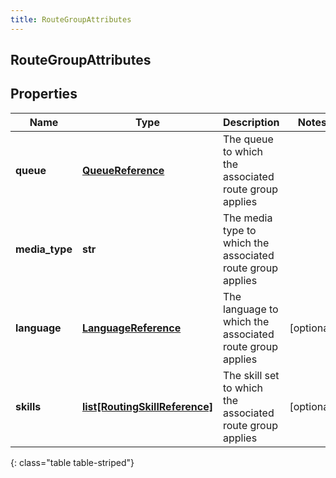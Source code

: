 ```yaml
---
title: RouteGroupAttributes
---
```

## RouteGroupAttributes

## Properties

|Name | Type | Description | Notes|
|------------ | ------------- | ------------- | -------------|
| **queue** | [**QueueReference**](QueueReference.html) | The queue to which the associated route group applies | |
| **media_type** | **str** | The media type to which the associated route group applies | |
| **language** | [**LanguageReference**](LanguageReference.html) | The language to which the associated route group applies | [optional] |
| **skills** | [**list[RoutingSkillReference]**](RoutingSkillReference.html) | The skill set to which the associated route group applies | [optional] |
{: class="table table-striped"}



